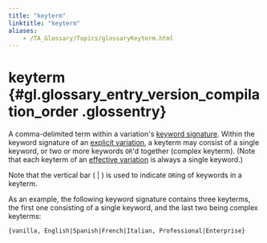 ```yaml
--- 
title: "keyterm"
linktitle: "keyterm"
aliases: 
    - /TA_Glossary/Topics/glossaryKeyterm.html
---
```

# keyterm {#gl.glossary_entry_version_compilation_order .glossentry}

A comma-delimited term within a variation's [keyword signature](glossaryKeywordSignature.html). Within the keyword signature of an [explicit variation](glossaryExplicitVariation.html), a keyterm may consist of a single keyword, or two or more keywords `OR`'d together \(complex keyterm\). \(Note that each keyterm of an [effective variation](glossaryEffectiveVariation.html) is always a single keyword.\)

Note that the vertical bar \( \| \) is used to indicate `OR`ing of keywords in a keyterm.

As an example, the following keyword signature contains three keyterms, the first one consisting of a single keyword, and the last two being complex keyterms:

```
{vanilla, English|Spanish|French|Italian, Professional|Enterprise}
```

